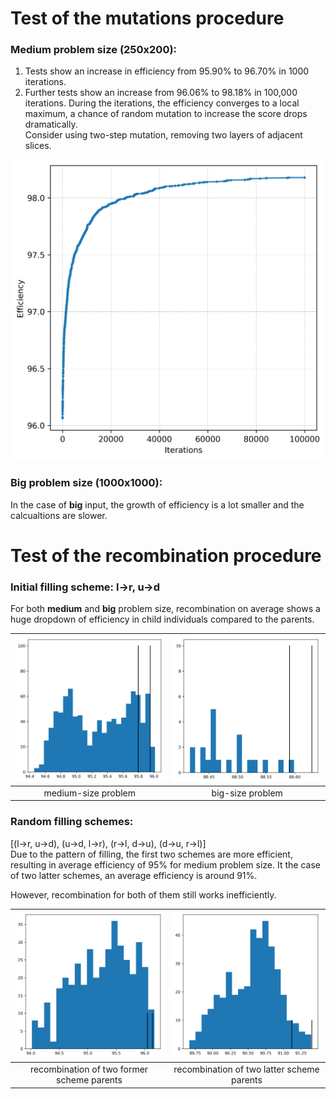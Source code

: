 # Test of the mutations procedure

### Medium problem size (250x200):
1. Tests show an increase in efficiency from 95.90% to 96.70% in 1000 iterations.  
2. Further tests show an increase from 96.06% to 98.18% in 100,000 iterations.
During the iterations, the efficiency converges to a local maximum, a chance of random mutation to increase the score drops dramatically.  
Consider using two-step mutation, removing two layers of adjacent slices.  
<img src="mutation/convergence.png" width="600">

### Big problem size (1000x1000):
In the case of __big__ input, the growth of efficiency is a lot smaller and the calcualtions are slower.


# Test of the recombination procedure
### Initial filling scheme: l->r, u->d
For both __medium__ and __big__ problem size, recombination on average shows a huge dropdown of efficiency in child individuals compared to the parents.  

| <img src="recombination-0/recombination_test_medium.png" width="350">   | <img src="recombination-0/recombination_test_big.png" width="350"> |
| :---: | :---: |
| medium-size problem | big-size problem |

### Random filling schemes: 
[(l->r, u->d), (u->d, l->r), (r->l, d->u), (d->u, r->l)]  
Due to the pattern of filling, the first two schemes are more efficient, resulting in average efficiency of 95% for medium problem size. 
It the case of two latter schemes, an average efficiency is around 91%.

However, recombination for both of them still works inefficiently.

| <img src="recombination-1_directions/recombination_good_dir.png" width="350">   | <img src="recombination-1_directions/recombination_bad_dir.png" width="350"> |
| :---: | :---: |
| recombination of two former scheme parents | recombination of two latter scheme parents |


